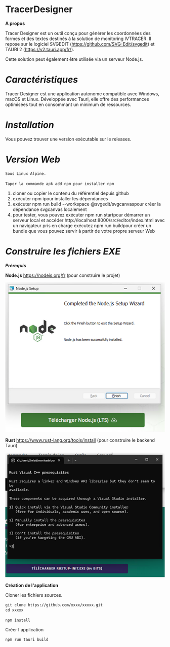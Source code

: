 # TracerDesigner

**A propos**

Tracer Designer est un outil conçu pour générer les coordonnées des formes et des textes destinés à la solution de monitoring IVTRACER. Il repose sur le logiciel SVGEDIT (https://github.com/SVG-Edit/svgedit) et TAURI 2 (https://v2.tauri.app/fr/).  

Cette solution peut également être utilisée via un serveur Node.js.

# *Caractéristiques*

Tracer Designer est une application autonome compatible avec Windows, macOS et Linux. Développée avec Tauri, elle offre des performances optimisées tout en consommant un minimum de ressources.

# *Installation*

Vous pouvez trouver une version exécutable sur le releases.

# *Version Web*
	Sous Linux Alpine.

	Taper la commande apk add npm pour installer npm

1. cloner ou copier le contenu du référentiel depuis github
1. exécuter npm ipour installer les dépendances
1. exécuter npm run build --workspace @svgedit/svgcanvaspour créer la dépendance svgcanvas localement
1. pour tester, vous pouvez exécuter npm run startpour démarrer un serveur local et accéder http://localhost:8000/src/editor/index.html avec un navigateur pris en charge exécutez npm run buildpour créer un bundle que vous pouvez servir à partir de votre propre serveur Web

# *Construire les fichiers EXE*

***Prérequis***

**Node.js** https://nodejs.org/fr (pour construire le projet)

![](NodeJS.PNG)

**Rust** https://www.rust-lang.org/tools/install (pour construire le backend Tauri)

![](Rust.PNG)

**Création de l'application**

Cloner les fichiers sources.

	git clone https://github.com/xxxx/xxxxx.git
	cd xxxxx
	
	npm install

Créer l'application

	npm run tauri build
